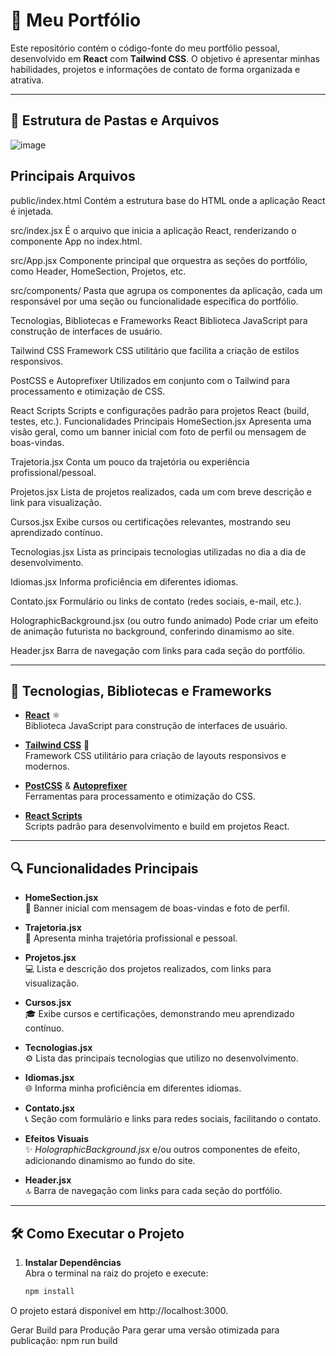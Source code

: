 # 🌟 Meu Portfólio

Este repositório contém o código-fonte do meu portfólio pessoal, desenvolvido em **React** com **Tailwind CSS**. O objetivo é apresentar minhas habilidades, projetos e informações de contato de forma organizada e atrativa.

---

## 📁 Estrutura de Pastas e Arquivos

![image](https://github.com/user-attachments/assets/1510c0ef-f44a-4668-a5db-1aee6291bd28)


## Principais Arquivos
public/index.html
Contém a estrutura base do HTML onde a aplicação React é injetada.

src/index.jsx
É o arquivo que inicia a aplicação React, renderizando o componente App no index.html.

src/App.jsx
Componente principal que orquestra as seções do portfólio, como Header, HomeSection, Projetos, etc.

src/components/
Pasta que agrupa os componentes da aplicação, cada um responsável por uma seção ou funcionalidade específica do portfólio.

Tecnologias, Bibliotecas e Frameworks
React
Biblioteca JavaScript para construção de interfaces de usuário.

Tailwind CSS
Framework CSS utilitário que facilita a criação de estilos responsivos.

PostCSS e Autoprefixer
Utilizados em conjunto com o Tailwind para processamento e otimização de CSS.

React Scripts
Scripts e configurações padrão para projetos React (build, testes, etc.).
Funcionalidades Principais
HomeSection.jsx
Apresenta uma visão geral, como um banner inicial com foto de perfil ou mensagem de boas-vindas.

Trajetoria.jsx
Conta um pouco da trajetória ou experiência profissional/pessoal.

Projetos.jsx
Lista de projetos realizados, cada um com breve descrição e link para visualização.

Cursos.jsx
Exibe cursos ou certificações relevantes, mostrando seu aprendizado contínuo.

Tecnologias.jsx
Lista as principais tecnologias utilizadas no dia a dia de desenvolvimento.

Idiomas.jsx
Informa proficiência em diferentes idiomas.

Contato.jsx
Formulário ou links de contato (redes sociais, e-mail, etc.).

HolographicBackground.jsx (ou outro fundo animado)
Pode criar um efeito de animação futurista no background, conferindo dinamismo ao site.

Header.jsx
Barra de navegação com links para cada seção do portfólio.


---

## 🚀 Tecnologias, Bibliotecas e Frameworks

- **[React](https://reactjs.org/)** ⚛️  
  Biblioteca JavaScript para construção de interfaces de usuário.

- **[Tailwind CSS](https://tailwindcss.com/)** 🎨  
  Framework CSS utilitário para criação de layouts responsivos e modernos.

- **[PostCSS](https://postcss.org/)** & **[Autoprefixer](https://github.com/postcss/autoprefixer)**  
  Ferramentas para processamento e otimização do CSS.

- **[React Scripts](https://www.npmjs.com/package/react-scripts)**  
  Scripts padrão para desenvolvimento e build em projetos React.


---

## 🔍 Funcionalidades Principais

- **HomeSection.jsx**  
  🎉 Banner inicial com mensagem de boas-vindas e foto de perfil.

- **Trajetoria.jsx**  
  📜 Apresenta minha trajetória profissional e pessoal.

- **Projetos.jsx**  
  💻 Lista e descrição dos projetos realizados, com links para visualização.

- **Cursos.jsx**  
  🎓 Exibe cursos e certificações, demonstrando meu aprendizado contínuo.

- **Tecnologias.jsx**  
  ⚙️ Lista das principais tecnologias que utilizo no desenvolvimento.

- **Idiomas.jsx**  
  🌐 Informa minha proficiência em diferentes idiomas.

- **Contato.jsx**  
  📞 Seção com formulário e links para redes sociais, facilitando o contato.

- **Efeitos Visuais**  
  ✨ *HolographicBackground.jsx* e/ou outros componentes de efeito, adicionando dinamismo ao fundo do site.

- **Header.jsx**  
  🔝 Barra de navegação com links para cada seção do portfólio.

---

## 🛠 Como Executar o Projeto

1. **Instalar Dependências**  
   Abra o terminal na raiz do projeto e execute:
   ```bash
   npm install
O projeto estará disponível em http://localhost:3000.

Gerar Build para Produção
Para gerar uma versão otimizada para publicação:
npm run build
